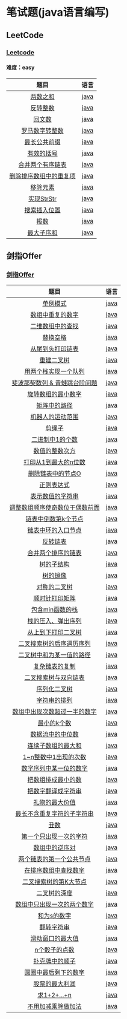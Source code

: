 # 笔试题(java语言编写)

## LeetCode 

### [Leetcode](https://leetcode-cn.com/)

#### 难度：easy

|                  题目                   |                语言                 |
| :-------------------------------------: | :---------------------------------: |
| [两数之和](./LeetCode/TwoSums/topic.md) | [java](./LeetCode/TwoSums/TwoSums.java) |
| [反转整数](./LeetCode/IntegerInversion/topic.md) | [java](./LeetCode/IntegerInversion/IntegerInversion.java) |
| [回文数](./LeetCode/Palindrome/topic.md) | [java](./LeetCode/Palindrome/Palindrome.java) |
| [罗马数字转整数](./LeetCode/RomanToint/topic.md) | [java](./LeetCode/RomanToint/RomanToint.java) |
| [最长公共前缀](./LeetCode/LongestCommonPrefix/topic.md) | [java](./LeetCode/LongestCommonPrefix/LongestCommonPrefix.java) |
| [有效的括号](./LeetCode/IsValid/topic.md) | [java](./LeetCode/IsValid/IsValid.java) |
| [合并两个有序链表](./LeetCode/MergeTwoLists/topic.md) | [java](./LeetCode/MergeTwoLists/MergeTwoLists.java) |
| [删除排序数组中的重复项](./LeetCode/RemoveDuplicates/topic.md) | [java](./LeetCode/RemoveDuplicates/RemoveDuplicates.java) |
| [移除元素](./LeetCode/RemoveElement/topic.md) | [java](./LeetCode/RemoveElement/RemoveElement.java) |
| [实现StrStr](./LeetCode/StrStr/topic.md) | [java](./LeetCode/StrStr/StrStr.java) |
| [搜索插入位置](./LeetCode/SearchInsert/topic.md) | [java](./LeetCode/SearchInsert/SearchInsert.java) |
| [报数](./LeetCode/CountAndSay/topic.md) | [java](./LeetCode/CountAndSay/CountAndSay.java) |
| [最大子序和](./LeetCode/MaxSubArray/topic.md) | [java](./LeetCode/MaxSubArray/MaxSubArray.java) |


## 剑指Offer
### [剑指Offer](https://www.nowcoder.com/ta/coding-interviews)


|                   题目                   |             语言             |
| :--------------------------------------: | :--------------------------: |
|     [单例模式](./SwordOffer/T2.java)     | [java](./SwordOffer/T2.java) |
| [数组中重复的数字](./SwordOffer/T3.java) | [java](./SwordOffer/T3.java) |
| [二维数组中的查找](./SwordOffer/T4.java) | [java](./SwordOffer/T4.java) |
| [替换空格](./SwordOffer/T5.java) | [java](./SwordOffer/T5.java) |
| [从尾到头打印链表](./SwordOffer/T6.java) | [java](./SwordOffer/T6.java) |
| [重建二叉树](./SwordOffer/T7.java) | [java](./SwordOffer/T7.java) |
| [用两个栈实现一个队列](./SwordOffer/T8.java) | [java](./SwordOffer/T8.java) |
| [斐波那契数列 & 青蛙跳台阶问题](./SwordOffer/T10.java) | [java](./SwordOffer/T10.java) |
| [旋转数组的最小数字](./SwordOffer/T11.java) | [java](./SwordOffer/T11.java) |
| [矩阵中的路径](./SwordOffer/T12.java) | [java](./SwordOffer/T12.java) |
| [机器人的运动范围](./SwordOffer/T13.java) | [java](./SwordOffer/T13.java) |
| [剪绳子](./SwordOffer/T14.java) | [java](./SwordOffer/T14.java) |
| [二进制中1的个数](./SwordOffer/T15.java) | [java](./SwordOffer/T15.java) |
| [数值的整数次方](./SwordOffer/T16.java) | [java](./SwordOffer/T16.java) |
| [打印从1到最大的n位数](./SwordOffer/T17.java) | [java](./SwordOffer/T17.java) |
| [删除链表中的节点O](./SwordOffer/T18.java) | [java](./SwordOffer/T18.java) |
| [正则表达式](./SwordOffer/19.java) | [java](./SwordOffer/19.java) |
| [表示数值的字符串](./SwordOffer/T20.java) | [java](./SwordOffer/T20.java) |
| [调整数组顺序使奇数位于偶数前面](./SwordOffer/T21.java) | [java](./SwordOffer/T21.java) |
| [链表中倒数第k个节点](./SwordOffer/T22.java) | [java](./SwordOffer/T22.java) |
| [链表中环的入口节点](./SwordOffer/T23.java) | [java](./SwordOffer/T23.java) |
| [反转链表](./SwordOffer/T24.java) | [java](./SwordOffer/T24.java) |
| [合并两个排序的链表](./SwordOffer/T25.java) | [java](./SwordOffer/T25.java) |
| [树的子结构](./SwordOffer/T26.java) | [java](./SwordOffer/T26.java) |
| [树的镜像](./SwordOffer/T27.java) | [java](./SwordOffer/T27.java) |
| [对称的二叉树](./SwordOffer/T28.java) | [java](./SwordOffer/T28.java) |
| [顺时针打印矩阵](./SwordOffer/T29.java) | [java](./SwordOffer/T29.java) |
| [包含min函数的栈](./SwordOffer/T30.java) | [java](./SwordOffer/T30.java) |
| [栈的压入、弹出序列](./SwordOffer/T31.java) | [java](./SwordOffer/T31.java) |
| [从上到下打印二叉树](./SwordOffer/T32.java) | [java](./SwordOffer/T32.java) |
| [二叉搜索树的后序遍历序列](./SwordOffer/T33.java) | [java](./SwordOffer/T33.java) |
| [二叉树中和为某一值的路径](./SwordOffer/T34.java) | [java](./SwordOffer/T34.java) |
| [复杂链表的复制](./SwordOffer/T35.java) | [java](./SwordOffer/T35.java) |
| [二叉搜索树与双向链表](./SwordOffer/T36.java) | [java](./SwordOffer/T36.java) |
| [序列化二叉树](./SwordOffer/T37.java) | [java](./SwordOffer/T37.java) |
| [字符串的排列](./SwordOffer/T38.java) | [java](./SwordOffer/T38.java) |
| [数组中出现次数超过一半的数字](./SwordOffer/T39.java) | [java](./SwordOffer/T39.java) |
| [最小的k个数](./SwordOffer/T40.java) | [java](./SwordOffer/T40.java) |
| [数据流中的中位数](./SwordOffer/T41.java) | [java](./SwordOffer/T41.java) |
| [连续子数组的最大和](./SwordOffer/T42.java) | [java](./SwordOffer/T42.java) |
| [1~n整数中1出现的次数](./SwordOffer/T43.java) | [java](./SwordOffer/T43.java) |
| [数字序列中某一位的数字](./SwordOffer/T44.java) | [java](./SwordOffer/T44.java) |
| [把数组排成最小的数](./SwordOffer/T45.java) | [java](./SwordOffer/T45.java) |
| [把数字翻译成字符串](./SwordOffer/T46.java) | [java](./SwordOffer/T46.java) |
| [礼物的最大价值](./SwordOffer/T47.java) | [java](./SwordOffer/T47.java) |
| [最长不含重复字符的子字符串](./SwordOffer/T48.java) | [java](./SwordOffer/T48.java) |
| [丑数](./SwordOffer/T49.java) | [java](./SwordOffer/T49.java) |
| [第一个只出现一次的字符](./SwordOffer/T50.java) | [java](./SwordOffer/T50.java) |
| [数组中的逆序对](./SwordOffer/T51.java) | [java](./SwordOffer/T51.java) |
| [两个链表的第一个公共节点](./SwordOffer/T52.java) | [java](./SwordOffer/T52.java) |
| [在排序数组中查找数字](./SwordOffer/T53.java) | [java](./SwordOffer/T53.java) |
| [二叉搜索树的第K大节点](./SwordOffer/T54.java) | [java](./SwordOffer/T54.java) |
| [二叉树的深度](./SwordOffer/T55.java) | [java](./SwordOffer/T55.java) |
| [数组中只出现一次的两个数字](./SwordOffer/T56.java) | [java](./SwordOffer/T56.java) |
| [和为s的数字](./SwordOffer/T57.java) | [java](./SwordOffer/T57.java) |
| [翻转字符串](./SwordOffer/T58.java) | [java](./SwordOffer/T58.java) |
| [滑动窗口的最大值](./SwordOffer/T59.java) | [java](./SwordOffer/T59.java) |
| [n个骰子的点数](./SwordOffer/T60.java) | [java](./SwordOffer/T60.java) |
| [扑克牌中的顺子](./SwordOffer/T61.java) | [java](./SwordOffer/T61.java) |
| [圆圈中最后剩下的数字](./SwordOffer/T62.java) | [java](./SwordOffer/T62.java) |
| [股票的最大利润](./SwordOffer/T63.java) | [java](./SwordOffer/T63.java) |
| [求1+2+...+n](./SwordOffer/T64.java) | [java](./SwordOffer/T64.java) |
| [不用加减乘除做加法](./SwordOffer/T65.java) | [java](./SwordOffer/T65.java) |



